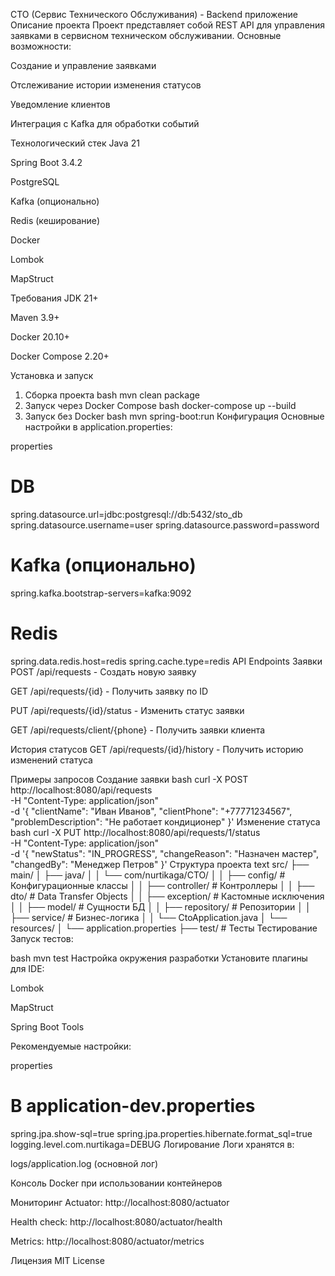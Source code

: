 СТО (Сервис Технического Обслуживания) - Backend приложение
Описание проекта
Проект представляет собой REST API для управления заявками в сервисном техническом обслуживании. Основные возможности:

Создание и управление заявками

Отслеживание истории изменения статусов

Уведомление клиентов

Интеграция с Kafka для обработки событий

Технологический стек
Java 21

Spring Boot 3.4.2

PostgreSQL

Kafka (опционально)

Redis (кеширование)

Docker

Lombok

MapStruct

Требования
JDK 21+

Maven 3.9+

Docker 20.10+

Docker Compose 2.20+

Установка и запуск
1. Сборка проекта
bash
mvn clean package
2. Запуск через Docker Compose
bash
docker-compose up --build
3. Запуск без Docker
bash
mvn spring-boot:run
Конфигурация
Основные настройки в application.properties:

properties
# DB
spring.datasource.url=jdbc:postgresql://db:5432/sto_db
spring.datasource.username=user
spring.datasource.password=password

# Kafka (опционально)
spring.kafka.bootstrap-servers=kafka:9092

# Redis
spring.data.redis.host=redis
spring.cache.type=redis
API Endpoints
Заявки
POST /api/requests - Создать новую заявку

GET /api/requests/{id} - Получить заявку по ID

PUT /api/requests/{id}/status - Изменить статус заявки

GET /api/requests/client/{phone} - Получить заявки клиента

История статусов
GET /api/requests/{id}/history - Получить историю изменений статуса

Примеры запросов
Создание заявки
bash
curl -X POST http://localhost:8080/api/requests \
  -H "Content-Type: application/json" \
  -d '{
    "clientName": "Иван Иванов",
    "clientPhone": "+77771234567",
    "problemDescription": "Не работает кондиционер"
  }'
Изменение статуса
bash
curl -X PUT http://localhost:8080/api/requests/1/status \
  -H "Content-Type: application/json" \
  -d '{
    "newStatus": "IN_PROGRESS",
    "changeReason": "Назначен мастер",
    "changedBy": "Менеджер Петров"
  }'
Структура проекта
text
src/
├── main/
│   ├── java/
│   │   └── com/nurtikaga/CTO/
│   │       ├── config/       # Конфигурационные классы
│   │       ├── controller/   # Контроллеры
│   │       ├── dto/          # Data Transfer Objects
│   │       ├── exception/    # Кастомные исключения
│   │       ├── model/        # Сущности БД
│   │       ├── repository/   # Репозитории
│   │       ├── service/      # Бизнес-логика
│   │       └── CtoApplication.java
│   └── resources/
│       └── application.properties
├── test/                     # Тесты
Тестирование
Запуск тестов:

bash
mvn test
Настройка окружения разработки
Установите плагины для IDE:

Lombok

MapStruct

Spring Boot Tools

Рекомендуемые настройки:

properties
# В application-dev.properties
spring.jpa.show-sql=true
spring.jpa.properties.hibernate.format_sql=true
logging.level.com.nurtikaga=DEBUG
Логирование
Логи хранятся в:

logs/application.log (основной лог)

Консоль Docker при использовании контейнеров

Мониторинг
Actuator: http://localhost:8080/actuator

Health check: http://localhost:8080/actuator/health

Metrics: http://localhost:8080/actuator/metrics

Лицензия
MIT License
